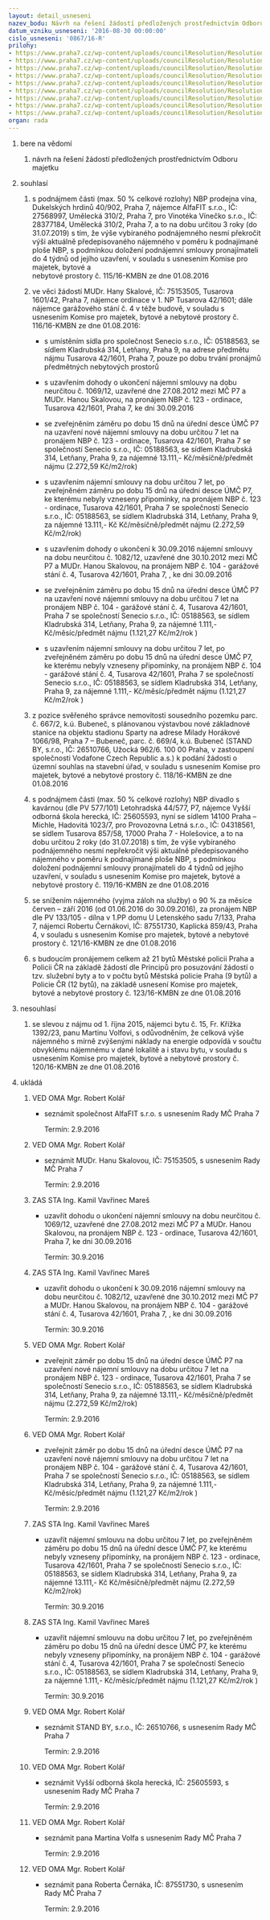 ```yaml
---
layout: detail_usneseni
nazev_bodu: Návrh na řešení žádostí předložených prostřednictvím Odboru majetku
datum_vzniku_usneseni: '2016-08-30 00:00:00'
cislo_usneseni: '0867/16-R'
prilohy:
- https://www.praha7.cz/wp-content/uploads/councilResolution/Resolutions/27847/export/DZ_OMA20160830~98321.docx
- https://www.praha7.cz/wp-content/uploads/councilResolution/Resolutions/27847/export/02_OMA20160830~98320.pdf
- https://www.praha7.cz/wp-content/uploads/councilResolution/Resolutions/27847/export/03_OMA20160830~98319.pdf
- https://www.praha7.cz/wp-content/uploads/councilResolution/Resolutions/27847/export/04_OMA20160830~98317.pdf
- https://www.praha7.cz/wp-content/uploads/councilResolution/Resolutions/27847/export/05_OMA20160830~98315.pdf
- https://www.praha7.cz/wp-content/uploads/councilResolution/Resolutions/27847/export/06_OMA20160830~98313.pdf
- https://www.praha7.cz/wp-content/uploads/councilResolution/Resolutions/27847/export/07_OMA20160830~98311.pdf
- https://www.praha7.cz/wp-content/uploads/councilResolution/Resolutions/27847/export/08_OMA20160830~98309.pdf
- https://www.praha7.cz/wp-content/uploads/councilResolution/Resolutions/27847/export/export~297933.pdf
organ: rada
---
```

<ol id="urzList" class="urzList_view"><li id="" class="urzClass1"><span name="1">bere na vědomí</span><ol class="urzOlClass"><li style="text-align: left;" id="" class="urzClass2"><span><p>návrh na řešení žádostí předložených prostřednictvím Odboru majetku</p></span></li></ol></li><li id="" class="urzClass1"><span name="26">souhlasí</span><ol class="urzOlClass"><li style="text-align: left;" id="" class="urzClass2"><span><p>s podnájmem části (max. 50 % celkové rozlohy) NBP prodejna vína, Dukelských hrdinů 40/902, Praha 7, nájemce AlfaFIT s.r.o., IČ: 27568997, Umělecká 310/2, Praha 7, pro Vinotéka Vínečko s.r.o., IČ: 28377184, Umělecká 310/2, Praha 7, a to na dobu určitou 3 roky (do 31.07.2019) s tím, že výše vybíraného podnájemného nesmí překročit výši aktuálně předepisovaného nájemného v poměru k podnajímané ploše NBP, s podmínkou doložení podnájemní smlouvy pronajímateli do 4 týdnů od jejího uzavření, v souladu s usnesením Komise pro majetek, bytové a<br>nebytové prostory č. 115/16-KMBN ze dne 01.08.2016<br></p></span></li><li style="text-align: left;" id="" class="urzClass2"><span><p>ve věci žádostí MUDr. Hany Skalové, IČ: 75153505, Tusarova 1601/42, Praha 7, nájemce ordinace v 1. NP Tusarova 42/1601; dále nájemce garážového stání č. 4 v téže budově, v souladu s usnesením Komise pro majetek, bytové a nebytové prostory č. 116/16-KMBN ze dne 01.08.2016:</p></span><ul class="urzUlClass"><li style="text-align: left;" id="" class="urzClass3"><span><p>s umístěním sídla pro společnost Senecio s.r.o., IČ: 05188563, se sídlem Kladrubská 314, Letňany, Praha 9, na adrese předmětu nájmu Tusarova 42/1601, Praha 7, pouze po dobu trvání pronájmů předmětných nebytových prostorů</p></span></li><li style="text-align: left;" id="" class="urzClass3"><span><p>s uzavřením dohody o ukončení nájemní smlouvy na dobu neurčitou č. 1069/12, uzavřené dne 27.08.2012 mezi MČ P7 a MUDr. Hanou Skalovou, na pronájem NBP č. 123 - ordinace, Tusarova 42/1601, Praha 7, ke dni 30.09.2016</p></span></li><li style="text-align: left;" id="" class="urzClass3"><span><p>se zveřejněním záměru po dobu 15 dnů na úřední desce ÚMČ P7 na uzavření nové nájemní smlouvy na dobu určitou 7 let na pronájem NBP č. 123 - ordinace, Tusarova 42/1601, Praha 7 se společností Senecio s.r.o., IČ: 05188563, se sídlem Kladrubská 314, Letňany, Praha 9, za nájemné 13.111,- Kč/měsíčně/předmět nájmu (2.272,59 Kč/m2/rok)</p></span></li><li style="text-align: left;" id="" class="urzClass3"><span><p>s uzavřením nájemní smlouvy na dobu určitou 7 let, po zveřejněném záměru po dobu 15 dnů na úřední desce ÚMČ P7, ke kterému nebyly vzneseny připomínky, na pronájem NBP č. 123 - ordinace, Tusarova 42/1601, Praha 7 se společností Senecio s.r.o., IČ: 05188563, se sídlem Kladrubská 314, Letňany, Praha 9, za nájemné 13.111,- Kč Kč/měsíčně/předmět nájmu (2.272,59 Kč/m2/rok)</p></span></li><li style="text-align: left;" id="" class="urzClass3"><span><p>s uzavřením dohody o ukončení k 30.09.2016 nájemní smlouvy na dobu neurčitou č. 1082/12, uzavřené dne 30.10.2012 mezi MČ P7 a MUDr. Hanou Skalovou, na pronájem NBP č. 104 - garážové stání č. 4, Tusarova 42/1601, Praha 7, , ke dni 30.09.2016</p></span></li><li style="text-align: left;" id="" class="urzClass3"><span><p>se zveřejněním záměru po dobu 15 dnů na úřední desce ÚMČ P7 na uzavření nové nájemní smlouvy na dobu určitou 7 let na pronájem NBP č. 104 - garážové stání č. 4, Tusarova 42/1601, Praha 7 se společností Senecio s.r.o., IČ: 05188563, se sídlem Kladrubská 314, Letňany, Praha 9, za nájemné 1.111,- Kč/měsíc/předmět nájmu (1.121,27 Kč/m2/rok )</p></span></li><li style="text-align: left;" id="" class="urzClass3"><span><p>s uzavřením nájemní smlouvy na dobu určitou 7 let, po zveřejněném záměru po dobu 15 dnů na úřední desce ÚMČ P7, ke kterému nebyly vzneseny připomínky, na pronájem NBP č. 104 - garážové stání č. 4, Tusarova 42/1601, Praha 7 se společností Senecio s.r.o., IČ: 05188563, se sídlem Kladrubská 314, Letňany, Praha 9, za nájemné 1.111,- Kč/měsíc/předmět nájmu (1.121,27 Kč/m2/rok )</p></span></li></ul></li><li style="text-align: left;" id="" class="urzClass2"><span><p>z pozice svěřeného správce nemovitosti sousedního pozemku parc. č. 667/2, k.ú. Bubeneč, s plánovanou výstavbou nové základnové stanice na objektu stadionu Sparty na adrese Milady Horákové 1066/98, Praha 7 – Bubeneč, parc. č. 669/4, k.ú. Bubeneč (STAND BY, s.r.o., IČ: 26510766, Užocká 962/6. 100 00 Praha, v zastoupení společnosti Vodafone Czech Republic a.s.) k podání žádosti o územní souhlas na stavební úřad, v souladu s usnesením Komise pro majetek, bytové a nebytové prostory č. 118/16-KMBN ze dne 01.08.2016<br></p></span></li><li style="text-align: left;" id="" class="urzClass2"><span><p>s podnájmem části (max. 50 % celkové rozlohy) NBP divadlo s kavárnou (dle PV 577/101) Letohradská 44/577, P7, nájemce Vyšší odborná škola herecká, IČ: 25605593, nyní se sídlem 14100 Praha – Michle, Hadovitá 1023/7, pro Provozovna Letná s.r.o., IČ: 04318561, se sídlem Tusarova 857/58, 17000 Praha 7 - Holešovice, a to na dobu určitou 2 roky (do 31.07.2018) s tím, že výše vybíraného podnájemného nesmí nepřekročit výši aktuálně předepisovaného nájemného v poměru k podnajímané ploše NBP, s podmínkou doložení podnájemní smlouvy pronajímateli do 4 týdnů od jejího uzavření, v souladu s usnesením Komise pro majetek, bytové a nebytové prostory č. 119/16-KMBN ze dne 01.08.2016<br></p></span></li><li style="text-align: left;" id="" class="urzClass2"><span><p>se snížením nájemného (vyjma záloh na služby) o 90 % za měsíce červen – září 2016 (od 01.06.2016 do 30.09.2016), za pronájem NBP dle PV 133/105 - dílna v 1.PP domu&nbsp;U Letenského sadu 7/133, Praha 7, nájemci Robertu Černákovi, IČ: 87551730, Kaplická 859/43, Praha 4, v souladu s usnesením Komise pro majetek, bytové a nebytové prostory č. 121/16-KMBN ze dne 01.08.2016<br></p></span></li><li style="text-align: left;" id="" class="urzClass2"><span><p>s budoucím pronájemem celkem až 21 bytů Městské policii Praha a Policii ČR na základě žádostí dle Principů pro posuzování žádostí o tzv. služební byty a to v počtu bytů Městská policie Praha (9 bytů) a Policie ČR (12 bytů), na základě usnesení Komise pro majetek, bytové a nebytové prostory č. 123/16-KMBN ze dne 01.08.2016<br></p></span></li></ol></li><li id="" class="urzClass1"><span name="11">nesouhlasí</span><ol class="urzOlClass"><li style="text-align: left;" id="" class="urzClass2"><span><p>se slevou z nájmu od 1. října 2015, nájemci bytu č. 15, Fr. Křížka 1392/23, panu Martinu Volfovi, s odůvodněním, že celková výše nájemného s mírně zvýšenými náklady na energie odpovídá v součtu obvyklému nájemnému v dané lokalitě a i stavu bytu, v souladu s usnesením Komise pro majetek, bytové a nebytové prostory č. 120/16-KMBN ze dne 01.08.2016<br></p></span></li></ol></li><li class="urzClass1" id="urzUkoly"><span name="1">ukládá</span><ol class="urzOlClass"><li class="urzClass2"><span><p>VED OMA Mgr. Robert Kolář</p></span><ul class="urzUlClass"><li class="urzClass3"><span><p>seznámit společnost AlfaFIT s.r.o. s usnesením Rady MČ Praha 7</p></span><span class="urzUkolTermin">  Termín:&nbsp;2.9.2016</span></li></ul></li><li class="urzClass2"><span><p>VED OMA Mgr. Robert Kolář</p></span><ul class="urzUlClass"><li class="urzClass3"><span><p>seznámit MUDr. Hanu Skalovou, IČ: 75153505, s usnesením Rady MČ Praha 7</p></span><span class="urzUkolTermin">  Termín:&nbsp;2.9.2016</span></li></ul></li><li class="urzClass2"><span><p>ZAS STA Ing. Kamil Vavřinec Mareš</p></span><ul class="urzUlClass"><li class="urzClass3"><span><p>uzavřít dohodu o ukončení nájemní smlouvy na dobu neurčitou č. 1069/12, uzavřené dne 27.08.2012 mezi MČ P7 a MUDr. Hanou Skalovou, na pronájem NBP č. 123 - ordinace, Tusarova 42/1601, Praha 7, ke dni 30.09.2016</p></span><span class="urzUkolTermin">  Termín:&nbsp;30.9.2016</span></li></ul></li><li class="urzClass2"><span><p>ZAS STA Ing. Kamil Vavřinec Mareš</p></span><ul class="urzUlClass"><li class="urzClass3"><span><p>uzavřít dohodu o ukončení k 30.09.2016 nájemní smlouvy na dobu neurčitou č. 1082/12, uzavřené dne 30.10.2012 mezi MČ P7 a MUDr. Hanou Skalovou, na pronájem NBP č. 104 - garážové stání č. 4, Tusarova 42/1601, Praha 7, , ke dni 30.09.2016</p></span><span class="urzUkolTermin">  Termín:&nbsp;30.9.2016</span></li></ul></li><li class="urzClass2"><span><p>VED OMA Mgr. Robert Kolář</p></span><ul class="urzUlClass"><li class="urzClass3"><span><p>zveřejnit záměr po dobu 15 dnů na úřední desce ÚMČ P7 na uzavření nové nájemní smlouvy na dobu určitou 7 let na pronájem NBP č. 123 - ordinace, Tusarova 42/1601, Praha 7 se společností Senecio s.r.o., IČ: 05188563, se sídlem Kladrubská 314, Letňany, Praha 9, za nájemné 13.111,- Kč/měsíčně/předmět nájmu (2.272,59 Kč/m2/rok)</p></span><span class="urzUkolTermin">  Termín:&nbsp;2.9.2016</span></li></ul></li><li class="urzClass2"><span><p>VED OMA Mgr. Robert Kolář</p></span><ul class="urzUlClass"><li class="urzClass3"><span><p>zveřejnit záměr po dobu 15 dnů na úřední desce ÚMČ P7 na uzavření nové nájemní smlouvy na dobu určitou 7 let na pronájem NBP č. 104 - garážové stání č. 4, Tusarova 42/1601, Praha 7 se společností Senecio s.r.o., IČ: 05188563, se sídlem Kladrubská 314, Letňany, Praha 9, za nájemné 1.111,- Kč/měsíc/předmět nájmu (1.121,27 Kč/m2/rok )</p></span><span class="urzUkolTermin">  Termín:&nbsp;2.9.2016</span></li></ul></li><li class="urzClass2"><span><p>ZAS STA Ing. Kamil Vavřinec Mareš</p></span><ul class="urzUlClass"><li class="urzClass3"><span><p>uzavřít nájemní smlouvu na dobu určitou 7 let, po zveřejněném záměru po dobu 15 dnů na úřední desce ÚMČ P7, ke kterému nebyly vzneseny připomínky, na pronájem NBP č. 123 - ordinace, Tusarova 42/1601, Praha 7 se společností Senecio s.r.o., IČ: 05188563, se sídlem Kladrubská 314, Letňany, Praha 9, za nájemné 13.111,- Kč Kč/měsíčně/předmět nájmu (2.272,59 Kč/m2/rok)</p></span><span class="urzUkolTermin">  Termín:&nbsp;30.9.2016</span></li></ul></li><li class="urzClass2"><span><p>ZAS STA Ing. Kamil Vavřinec Mareš</p></span><ul class="urzUlClass"><li class="urzClass3"><span><p>uzavřít nájemní smlouvu na dobu určitou 7 let, po zveřejněném záměru po dobu 15 dnů na úřední desce ÚMČ P7, ke kterému nebyly vzneseny připomínky, na pronájem NBP č. 104 - garážové stání č. 4, Tusarova 42/1601, Praha 7 se společností Senecio s.r.o., IČ: 05188563, se sídlem Kladrubská 314, Letňany, Praha 9, za nájemné 1.111,- Kč/měsíc/předmět nájmu (1.121,27 Kč/m2/rok )</p></span><span class="urzUkolTermin">  Termín:&nbsp;30.9.2016</span></li></ul></li><li class="urzClass2"><span><p>VED OMA Mgr. Robert Kolář</p></span><ul class="urzUlClass"><li class="urzClass3"><span><p>seznámit STAND BY, s.r.o., IČ: 26510766, s usnesením Rady MČ Praha 7</p></span><span class="urzUkolTermin">  Termín:&nbsp;2.9.2016</span></li></ul></li><li class="urzClass2"><span><p>VED OMA Mgr. Robert Kolář</p></span><ul class="urzUlClass"><li class="urzClass3"><span><p>seznámit Vyšší odborná škola herecká, IČ: 25605593, s usnesením Rady MČ Praha 7</p></span><span class="urzUkolTermin">  Termín:&nbsp;2.9.2016</span></li></ul></li><li class="urzClass2"><span><p>VED OMA Mgr. Robert Kolář</p></span><ul class="urzUlClass"><li class="urzClass3"><span><p>seznámit pana Martina Volfa s usnesením Rady MČ Praha 7</p></span><span class="urzUkolTermin">  Termín:&nbsp;2.9.2016</span></li></ul></li><li class="urzClass2"><span><p>VED OMA Mgr. Robert Kolář</p></span><ul class="urzUlClass"><li class="urzClass3"><span><p>seznámit pana Roberta Černáka, IČ: 87551730, s usnesením Rady MČ Praha 7</p></span><span class="urzUkolTermin">  Termín:&nbsp;2.9.2016</span></li></ul></li></ol></li></ol>